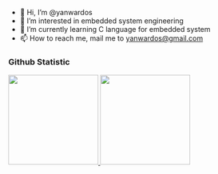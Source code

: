 - 👋 Hi, I’m @yanwardos
- 👀 I’m interested in embedded system engineering
- 🌱 I’m currently learning C language for embedded system
- 📫 How to reach me, mail me to yanwardos@gmail.com

### Github Statistic

<p align="left">
<a href="https://github.com/yanwardos">
  <img height="180em" src="https://github-readme-stats-eight-theta.vercel.app/api?username=yanwardos&show_icons=true&theme=algolia&include_all_commits=true&count_private=true"/>
  <img height="180em" src="https://github-readme-stats-eight-theta.vercel.app/api/top-langs/?username=yanwardos&layout=compact&langs_count=8&theme=algolia"/>
</a>
</p>

<!---
yanwardos/yanwardos is a ✨ special ✨ repository because its `README.md` (this file) appears on your GitHub profile.
You can click the Preview link to take a look at your changes.
--->
